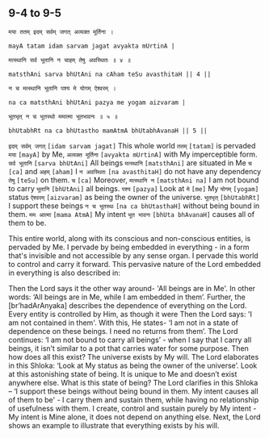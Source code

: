 ## 9-4 to 9-5


```shloka-sa
मया ततम् इदम् सर्वम् जगत् अव्यक्त मूर्तिना ।
```
```shloka-sa-hk
mayA tatam idam sarvam jagat avyakta mUrtinA |
```
```shloka-sa
मत्स्थानि सर्व भूतानि न चाहम् तेषु अवस्थितः ॥ ४ ॥
```
```shloka-sa-hk
matsthAni sarva bhUtAni na cAham teSu avasthitaH || 4 ||
```

```shloka-sa
न च मत्स्थानि भूतानि पश्य मे योगम् ऐश्वरम् ।
```
```shloka-sa-hk
na ca matsthAni bhUtAni pazya me yogam aizvaram |
```
```shloka-sa
भूतभृत् न च भूतस्थो ममात्मा भूतभावनः ॥ ५ ॥
```
```shloka-sa-hk
bhUtabhRt na ca bhUtastho mamAtmA bhUtabhAvanaH || 5 ||
```

`इदम् सर्वम् जगत्` `[idam sarvam jagat]` This whole world `ततम्` `[tatam]` is pervaded `मया` `[mayA]` by Me, `अव्यक्त मूर्तिना` `[avyakta mUrtinA]` with My imperceptible form. `सर्व भूतानि` `[sarva bhUtAni]` All beings `मत्स्थानि` `[matsthAni]` are situated in Me `च` `[ca]` and `अहम्` `[aham]` I `न अवस्थितः` `[na avasthitaH]` do not have any dependency `तेषु` `[teSu]` on them.
`च` `[ca]` Moreover, `मत्स्थानि न` `[matsthAni na]` I am not bound to carry `भूतानि` `[bhUtAni]` all beings. `पश्य` `[pazya]` Look at `मे` `[me]` My `योगम्` `[yogam]` status `ऐश्वरम्` `[aizvaram]` as being the owner of the universe. `भूतभृत्` `[bhUtabhRt]` I support these beings `न च भूतस्थः` `[na ca bhUtasthaH]` without being bound in them. `मम आत्मा` `[mama AtmA]` My intent `भूत भावनः` `[bhUta bhAvanaH]` causes all of them to be.



This entire world, along with its conscious and non-conscious entities, is pervaded by Me. I pervade by being embedded in everything - in a form that's invisible and not accessible by any sense organ. I pervade this world to control and carry it forward.
This pervasive nature of the Lord embedded in everything is also described in:


Then the Lord says it the other way around- 'All beings are in Me'. 
In other words: ‘All beings are in Me, while I am embedded in them’. 
Further, the [br’hadArAnyaka] describes the dependence of everything on the Lord. Every entity is controlled by Him, as though it were 
Then the Lord says: 'I am not contained in them'. With this, He states- ‘I am not in a state of dependence on these beings. I need no returns from them’.
The Lord continues: ‘I am not bound to carry all beings’ - when I say that I carry all beings, it isn’t similar to a pot that carries water for some purpose. Then how does all this exist? The universe exists by My will.
The Lord elaborates in this Shloka: ‘Look at My status as being the owner of the universe’. Look at this astonishing state of being. It is unique to Me and doesn’t exist anywhere else. What is this state of being? 
The Lord clarifies in this Shloka – ‘I support these beings without being bound in them. My intent causes all of them to be' - I carry them and sustain them, while having no relationship of usefulness with them. I create, control and sustain purely by My intent - My intent is Mine alone, it does not depend on anything else.
Next, the Lord shows an example to illustrate that everything exists by his will.

